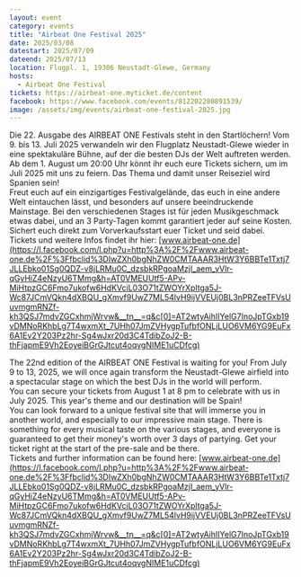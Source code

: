 ```yaml
---
layout: event
category: events
title: "Airbeat One Festival 2025"
date: 2025/03/08
datestart: 2025/07/09
dateend: 2025/07/13
location: Flugpl. 1, 19306 Neustadt-Glewe, Germany
hosts:
  - Airbeat One Festival
tickets: https://airbeat-one.myticket.de/content
facebook: https://www.facebook.com/events/812202280891539/
image: /assets/img/events/airbeat-one-festival-2025.jpg
---
```


Die 22. Ausgabe des AIRBEAT ONE Festivals steht in den Startlöchern! Vom 9. bis 13. Juli 2025 verwandeln wir den Flugplatz Neustadt-Glewe wieder in eine spektakuläre Bühne, auf der die besten DJs der Welt auftreten werden.  
Ab dem 1. August um 20:00 Uhr könnt ihr euch eure Tickets sichern, um im Juli 2025 mit uns zu feiern. Das Thema und damit unser Reiseziel wird Spanien sein!  
Freut euch auf ein einzigartiges Festivalgelände, das euch in eine andere Welt eintauchen lässt, und besonders auf unsere beeindruckende Mainstage. Bei den verschiedenen Stages ist für jeden Musikgeschmack etwas dabei, und an 3 Party-Tagen kommt garantiert jeder auf seine Kosten. Sichert euch direkt zum Vorverkaufsstart euer Ticket und seid dabei.  
Tickets und weitere Infos findet ihr hier: [www.airbeat-one.de](https://l.facebook.com/l.php?u=http%3A%2F%2Fwww.airbeat-one.de%2F%3Ffbclid%3DIwZXh0bgNhZW0CMTAAAR3HtW3Y6BBTe1Txtj7JLLEbko01Sg0QDZ-v8jLRMu0C_dzsbkRPgoaMzjI_aem_yVlr-qGyHiZ4eNzyU6TMmg&h=AT0VMEUUtf5-APv-MiHtpzGC6Fmo7ukofw6HdKVciL03O71tZWOYrXpltga5J-Wc87JCmVQkn4dXBQU_gXmvf9UwZ7ML54lvH9ijVVEUj0BL3nPRZeeTFVsUuvmgmRNZf-kh3QSJ7mdvZGCxhmjWrvw&__tn__=q&c[0]=AT2wtyAihIIYelG7InoJpTGxb19vDMNoRKhbLg7T4wxmXt_7UHh07JmZVHygpTufbfONLjLUO6VM6YG9EuFx6A1Ev2Y203Pz2hr-Sg4wJxr20d3C4TdibZoJ2-B-thFjapmE9Vh2EoyeiBGrGJtcut4oqvgNIME1uCDfcg)

The 22nd edition of the AIRBEAT ONE Festival is waiting for you! From July 9 to 13, 2025, we will once again transform the Neustadt-Glewe airfield into a spectacular stage on which the best DJs in the world will perform.  
You can secure your tickets from August 1 at 8 pm to celebrate with us in July 2025. This year's theme and our destination will be Spain!  
You can look forward to a unique festival site that will immerse you in another world, and especially to our impressive main stage. There is something for every musical taste on the various stages, and everyone is guaranteed to get their money's worth over 3 days of partying. Get your ticket right at the start of the pre-sale and be there.  
Tickets and further information can be found here: [www.airbeat-one.de](https://l.facebook.com/l.php?u=http%3A%2F%2Fwww.airbeat-one.de%2F%3Ffbclid%3DIwZXh0bgNhZW0CMTAAAR3HtW3Y6BBTe1Txtj7JLLEbko01Sg0QDZ-v8jLRMu0C_dzsbkRPgoaMzjI_aem_yVlr-qGyHiZ4eNzyU6TMmg&h=AT0VMEUUtf5-APv-MiHtpzGC6Fmo7ukofw6HdKVciL03O71tZWOYrXpltga5J-Wc87JCmVQkn4dXBQU_gXmvf9UwZ7ML54lvH9ijVVEUj0BL3nPRZeeTFVsUuvmgmRNZf-kh3QSJ7mdvZGCxhmjWrvw&__tn__=q&c[0]=AT2wtyAihIIYelG7InoJpTGxb19vDMNoRKhbLg7T4wxmXt_7UHh07JmZVHygpTufbfONLjLUO6VM6YG9EuFx6A1Ev2Y203Pz2hr-Sg4wJxr20d3C4TdibZoJ2-B-thFjapmE9Vh2EoyeiBGrGJtcut4oqvgNIME1uCDfcg)

